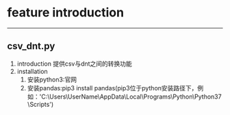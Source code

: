 # feature introduction


-----------------
## csv_dnt.py
1. introduction
提供csv与dnt之间的转换功能
2. installation
    1. 安装python3:官网
    2. 安装pandas:pip3 install pandas(pip3位于python安装路径下，例如：'C:\Users\UserName\AppData\Local\Programs\Python\Python37\Scripts')
